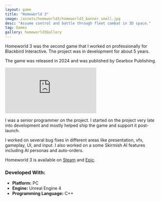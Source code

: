 ```yaml
---
layout: game
title: "Homeworld 3"
image: /assets/homeworld3/homeworld3_banner_small.jpg
desc: "Assume control and battle through fleet combat in 3D space."
tag: Games
gallery: homeworld3Gallery
---
```


Homeworld 3 was the second game that I worked on professionally for Blackbird Interactive. The project was in development for about 5 years.

The game was released in 2024 and was published by Gearbox Publishing.

<div class="video">
	<iframe src="https://www.youtube.com/embed/6ojRQyBqtOg?si=iNSfHACTO--HznOa" frameborder="0" allowfullscreen="1"></iframe>
</div>

I was a senior programmer on the project. I started on the project very late into development and mostly helped ship the game and support it post-launch.

I worked on several bug fixes in different areas like presentation, vfx, gameplay, UI, and input. I also worked on a some Skirmish AI features including AI personas and auto-orders.

Homeworld 3 is available on <a href="https://store.steampowered.com/app/1840080/Homeworld_3/">Steam</a> and <a href="https://store.epicgames.com/en-US/p/homeworld-3">Epic</a>.

### Developed With:
* __Platform:__ PC
* __Engine:__ Unreal Engine 4
* __Programming Language:__ C++
